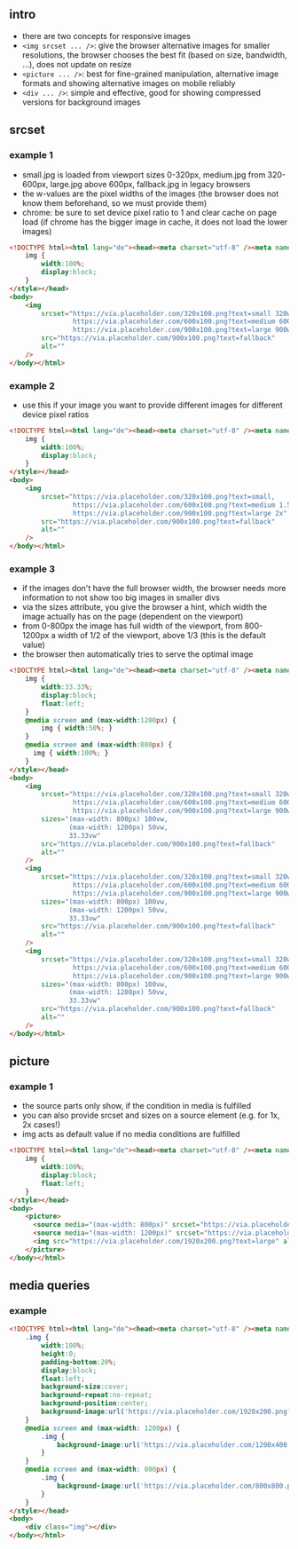 ## intro

- there are two concepts for responsive images
- `<img srcset ... />`: give the browser alternative images for smaller resolutions, the browser chooses the best fit (based on size, bandwidth, ...), does not update on resize
- `<picture ... />`: best for fine-grained manipulation, alternative image formats and showing alternative images on mobile reliably
- `<div ... />`: simple and effective, good for showing compressed versions for background images

## srcset

### example 1

- small.jpg is loaded from viewport sizes 0-320px, medium.jpg from 320-600px, large.jpg above 600px, fallback.jpg in legacy browsers
- the w-values are the pixel widths of the images (the browser does not know them beforehand, so we must provide them)
- chrome: be sure to set device pixel ratio to 1 and clear cache on page load (if chrome has the bigger image in cache, it does not load the lower images)

```html
<!DOCTYPE html><html lang="de"><head><meta charset="utf-8" /><meta name="viewport" content="width=device-width, initial-scale=1, maximum-scale=5, minimum-scale=1" /><title>.</title><style>
    img {
        width:100%;
        display:block;
    }
</style></head>
<body>
    <img
        srcset="https://via.placeholder.com/320x100.png?text=small 320w,
                https://via.placeholder.com/600x100.png?text=medium 600w,
                https://via.placeholder.com/900x100.png?text=large 900w"
        src="https://via.placeholder.com/900x100.png?text=fallback"
        alt=""
    />
</body></html>
```
   
### example 2

- use this if your image you want to provide different images for different device pixel ratios

```html
<!DOCTYPE html><html lang="de"><head><meta charset="utf-8" /><meta name="viewport" content="width=device-width, initial-scale=1, maximum-scale=5, minimum-scale=1" /><title>.</title><style>
    img {
        width:100%;
        display:block;
    }
</style></head>
<body>
    <img
        srcset="https://via.placeholder.com/320x100.png?text=small,
                https://via.placeholder.com/600x100.png?text=medium 1.5x,
                https://via.placeholder.com/900x100.png?text=large 2x"
        src="https://via.placeholder.com/900x100.png?text=fallback"
        alt=""
    />
</body></html>
```

### example 3

- if the images don't have the full browser width, the browser needs more information to not show too big images in smaller divs
- via the sizes attribute, you give the browser a hint, which width the image actually has on the page (dependent on the viewport)
- from 0-800px the image has full width of the viewport, from 800-1200px a width of 1/2 of the viewport, above 1/3 (this is the default value)
- the browser then automatically tries to serve the optimal image

```html
<!DOCTYPE html><html lang="de"><head><meta charset="utf-8" /><meta name="viewport" content="width=device-width, initial-scale=1, maximum-scale=5, minimum-scale=1" /><title>.</title><style>
    img {
        width:33.33%;
        display:block;
        float:left;
    }
    @media screen and (max-width:1200px) {
        img { width:50%; }
    }
    @media screen and (max-width:800px) {
      img { width:100%; }
    }
</style></head>
<body>
    <img
        srcset="https://via.placeholder.com/320x100.png?text=small 320w,
                https://via.placeholder.com/600x100.png?text=medium 600w,
                https://via.placeholder.com/900x100.png?text=large 900w"
        sizes="(max-width: 800px) 100vw,
               (max-width: 1200px) 50vw,
               33.33vw"
        src="https://via.placeholder.com/900x100.png?text=fallback"
        alt=""
    />
    <img
        srcset="https://via.placeholder.com/320x100.png?text=small 320w,
                https://via.placeholder.com/600x100.png?text=medium 600w,
                https://via.placeholder.com/900x100.png?text=large 900w"
        sizes="(max-width: 800px) 100vw,
               (max-width: 1200px) 50vw,
               33.33vw"
        src="https://via.placeholder.com/900x100.png?text=fallback"
        alt=""
    />
    <img
        srcset="https://via.placeholder.com/320x100.png?text=small 320w,
                https://via.placeholder.com/600x100.png?text=medium 600w,
                https://via.placeholder.com/900x100.png?text=large 900w"
        sizes="(max-width: 800px) 100vw,
               (max-width: 1200px) 50vw,
               33.33vw"
        src="https://via.placeholder.com/900x100.png?text=fallback"
        alt=""
    />
</body></html>
```

## picture

### example 1

- the source parts only show, if the condition in media is fulfilled
- you can also provide srcset and sizes on a source element (e.g. for 1x, 2x cases!)
- img acts as default value if no media conditions are fulfilled

```html
<!DOCTYPE html><html lang="de"><head><meta charset="utf-8" /><meta name="viewport" content="width=device-width, initial-scale=1, maximum-scale=5, minimum-scale=1" /><title>.</title><style>
    img {
        width:100%;
        display:block;
        float:left;
    }
</style></head>
<body>
    <picture>
      <source media="(max-width: 800px)" srcset="https://via.placeholder.com/800x800.png?text=small">
      <source media="(max-width: 1200px)" srcset="https://via.placeholder.com/1200x400.png?text=medium">
      <img src="https://via.placeholder.com/1920x200.png?text=large" alt="" />
    </picture>
</body></html>
```

## media queries

### example

```html
<!DOCTYPE html><html lang="de"><head><meta charset="utf-8" /><meta name="viewport" content="width=device-width, initial-scale=1, maximum-scale=5, minimum-scale=1" /><title>.</title><style>
    .img {
        width:100%;
        height:0;
        padding-bottom:20%;
        display:block;
        float:left;
        background-size:cover;
        background-repeat:no-repeat;
        background-position:center;
        background-image:url('https://via.placeholder.com/1920x200.png?text=large');
    }
    @media screen and (max-width: 1200px) {
        .img {
            background-image:url('https://via.placeholder.com/1200x400.png?text=medium');
        }
    }
    @media screen and (max-width: 800px) {
        .img {
            background-image:url('https://via.placeholder.com/800x800.png?text=small');
        }
    }
</style></head>
<body>
    <div class="img"></div>
</body></html>
```